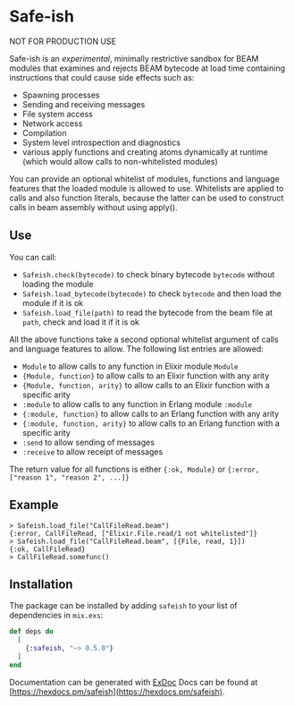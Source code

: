 # Safe-ish

NOT FOR PRODUCTION USE

Safe-ish is an _experimental_, minimally restrictive sandbox for BEAM modules 
that examines and rejects BEAM bytecode at load time containing instructions 
that could cause side effects such as:

- Spawning processes
- Sending and receiving messages
- File system access
- Network access
- Compilation
- System level introspection and diagnostics
- various apply functions and creating atoms dynamically at runtime (which would
  allow calls to non-whitelisted modules)

You can provide an optional whitelist of modules, functions and language features that the
loaded module is allowed to use. Whitelists are applied to calls and also function literals,
because the latter can be used to construct calls in beam assembly without using apply().

## Use
You can call:

- `Safeish.check(bytecode)` to check binary bytecode `bytecode` without loading the module
- `Safeish.load_bytecode(bytecode)` to check `bytecode` and then load the module if it is ok
- `Safeish.load_file(path)` to read the bytecode from the beam file at `path`, check and load it if it is ok

All the above functions take a second optional whitelist argument of calls and language features to allow.
The following list entries are allowed:

- `Module` to allow calls to any function in Elixir module `Module`
- `{Module, function}` to allow calls to an Elixir function with any arity
- `{Module, function, arity}` to allow calls to an Elixir function with a specific arity
- `:module` to allow calls to any function in Erlang module `:module`
- `{:module, function}` to allow calls to an Erlang function with any arity
- `{:module, function, arity}` to allow calls to an Erlang function with a specific arity
- `:send` to allow sending of messages
- `:receive` to allow receipt of messages

The return value for all functions is either `{:ok, Module}` or `{:error, ["reason 1", "reason 2", ...]}`

## Example

```
> Safeish.load_file("CallFileRead.beam")
{:error, CallFileRead, ["Elixir.File.read/1 not whitelisted"]}
> Safeish.load_file("CallFileRead.beam", [{File, read, 1}])
{:ok, CallFileRead}
> CallFileRead.somefunc()
```

## Installation

The package can be installed by adding `safeish` to your list of dependencies in `mix.exs`:

```elixir
def deps do
  [
    {:safeish, "~> 0.5.0"}
  ]
end
```

Documentation can be generated with [ExDoc](https://github.com/elixir-lang/ex_doc)
Docs can be found at [https://hexdocs.pm/safeish](https://hexdocs.pm/safeish).

